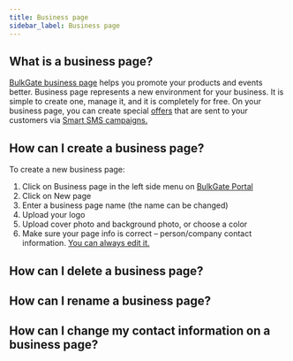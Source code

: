 ```yaml
---
title: Business page 
sidebar_label: Business page 
---
```


## What is a business page?
[BulkGate business page](https://www.bulkgate.com/en/solutions/smart-sms#business-page) helps you promote your products and events better. Business page represents a new environment for your business. It is simple to create one, manage it, and it is completely for free. 
On your business page, you can create special [offers](offers.md#what-is-an-offer) that are sent to your customers via [Smart SMS campaigns.](building-and-sending-campaigns.md#how-do-i-create-and-send-smart-sms-campaign-on-bulkgate) 

## How can I create a business page?
To create a new business page:
1.	Click on Business page in the left side menu on [BulkGate Portal](https://portal.bulkgate.com/)
2.	Click on New page
3.	Enter a business page name (the name can be changed)
4.	Upload your logo
5.	Upload cover photo and background photo, or choose a color
6.	Make sure your page info is correct – person/company contact information. [You can always edit it.](#how-can-i-rename-a-business-page)

## How can I delete a business page?

## How can I rename a business page?

## How can I change my contact information on a business page?

